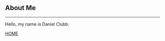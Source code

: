 ## About Me
---

  Hello, my name is Daniel Clubb. 
  
  
  
 
 

[HOME](https://github.com/danieljclubb/IT1000-Final/blob/master/README.md)
